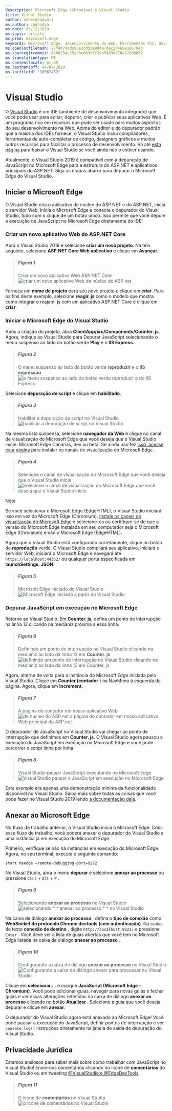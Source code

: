 ```yaml
---
description: Microsoft Edge (Chromium) e Visual Studio
title: Visual Studio
author: zoherghadyali
ms.author: zoghadya
ms.date: 03/12/2019
ms.topic: article
ms.prod: microsoft-edge
keywords: Microsoft Edge, desenvolvimento da Web, Ferramentas F12, devtools, vs, Visual Studio, depurador
ms.openlocfilehash: 27f4b7d4dc85e3cd5ba49497dec2d4658166794b
ms.sourcegitcommit: 6860234c25a8be863b7f29a54838e78e120dbb62
ms.translationtype: MT
ms.contentlocale: pt-BR
ms.lasthandoff: 04/09/2020
ms.locfileid: "10562453"
---
```

# Visual Studio

O [Visual Studio](https://visualstudio.microsoft.com/vs/) é um IDE (ambiente de desenvolvimento integrado) que você pode usar para editar, depurar, criar e publicar seus aplicativos Web. É um programa rico em recursos que pode ser usado para muitos aspectos do seu desenvolvimento na Web. Acima do editor e do depurador padrão que a maioria dos IDEs fornece, o Visual Studio inclui compiladores, ferramentas de auto-completar de código, designers gráficos e muitos outros recursos para facilitar o processo de desenvolvimento. Vá até [esta página](https://visualstudio.microsoft.com/downloads/) para baixar o Visual Studio se você ainda não o estiver usando.

Atualmente, o Visual Studio 2019 é compatível com a depuração de JavaScript no Microsoft Edge para a estrutura do ASP\.NET e aplicativos principais do ASP\.NET. Siga as etapas abaixo para depurar o Microsoft Edge do Visual Studio.

## Iniciar o Microsoft Edge
O Visual Studio cria o aplicativo de núcleo do ASP\.NET e do ASP\.NET, inicia o servidor Web, inicia o Microsoft Edge e conecta o depurador do Visual Studio, tudo com o clique de um botão único. Isso permite que você depure a execução de JavaScript no Microsoft Edge diretamente do IDE!

### Criar um novo aplicativo Web do ASP.NET Core

Abra o Visual Studio 2019 e selecione **criar um novo projeto**. Na tela seguinte, selecione **ASP\.NET Core Web aplicativo** e clique em **Avançar**.

> ##### Figura 1  
> Criar um novo aplicativo Web ASP.NET Core ![ criar um novo aplicativo Web de núcleo do ASP.net](./media/create-new-project.png)  

Forneça um **nome de projeto** para seu novo projeto e clique em **criar**. Para os fins deste exemplo, selecione **reagir. js** como o modelo que mostra como integrar o reajam. js com um aplicativo ASP.NET Core e clique em **criar**.

### Iniciar o Microsoft Edge do Visual Studio

Após a criação do projeto, abra **ClientApp/src/Components/Counter. js**. Agora, indique ao Visual Studio para Depurar JavaScript selecionando o menu suspenso ao lado do botão verde **Play** e o **IIS Express**. 

> ##### Figura 2  
> O menu suspenso ao lado do botão verde **reproduzir** e o **IIS expressou** 
> ![ o menu suspenso ao lado do botão verde reproduzir e do IIS Express](./media/vs-dropdown.png)  

Selecione **depuração de script** e clique em **habilitado**.

> ##### Figura 3  
> Habilitar a depuração de script no Visual Studio ![ habilitar a depuração de script no Visual Studio](./media/enable-script-debugging.png)  

Na mesma lista suspensa, selecione **navegador da Web** e clique no canal de visualização do Microsoft Edge que você deseja que o Visual Studio inicie: Microsoft Edge Canárias, dev ou beta. Se ainda não fez [isso, acesse esta página](https://www.microsoftedgeinsider.com/download) para instalar os canais de visualização do Microsoft Edge.

> ##### Figura 4  
> Selecione o canal de visualização do Microsoft Edge que você deseja que o Visual Studio inicie ![ Selecione o canal de visualização do Microsoft Edge que você deseja que o Visual Studio inicie](./media/set-web-browser.png)  

> [!NOTE]
> Se você selecionar o Microsoft Edge (EdgeHTML), o Visual Studio iniciará isso em vez do Microsoft Edge (Chromium). [Instale os canais de visualização do Microsoft Edge](https://www.microsoftedgeinsider.com/download) e selecione-os ou certifique-se de que a versão do Microsoft Edge instalada em seu computador seja o Microsoft Edge (Chromium) e não o Microsoft Edge (EdgeHTML).

Agora que o Visual Studio está configurado corretamente, clique no botão de **reprodução** verde. O Visual Studio compilará seu aplicativo, iniciará o servidor Web, iniciará o Microsoft Edge e navegará até `https://localhost:44362/` ou qualquer porta especificada em **launchSettings. JSON**.

> ##### Figura 5  
> Microsoft Edge iniciado do Visual Studio ![ Microsoft Edge iniciado a partir do Visual Studio](./media/edge-launch.png)  

### Depurar JavaScript em execução no Microsoft Edge

Retorne ao Visual Studio. Em **Counter. js**, defina um ponto de interrupção na linha 13 clicando na medianiz próxima a essa linha.

> ##### Figura 6
> Definindo um ponto de interrupção no Visual Studio clicando na medianiz ao lado da linha 13 em **Counter. js** 
> ![ definindo um ponto de interrupção no Visual Studio clicando na medianiz ao lado da linha 13 em Counter. js](./media/set-breakpoint.png)  

Agora, alterne de volta para a instância do Microsoft Edge iniciada pelo Visual Studio. Clique em **Counter (contador** ) na NavMenu à esquerda da página. Agora, clique em **Increment**.

> ##### Figura 7
> A página de contador em nosso aplicativo Web ![ de núcleo do ASP.net a página do contador em nosso aplicativo Web principal do ASP.net](./media/edge-counter.png)  

O depurador de JavaScript no Visual Studio vai chegar ao ponto de interrupção que definimos em **Counter. js**. O Visual Studio agora pausou a execução do JavaScript em execução no Microsoft Edge e você pode percorrer o script linha por linha.

> ##### Figura 8
> Visual Studio pausar JavaScript executando no Microsoft Edge ![ Visual Studio pausar o JavaScript em execução no Microsoft Edge](./media/hit-breakpoint.png)  

Este exemplo era apenas uma demonstração mínima da funcionalidade disponível no Visual Studio. Saiba mais sobre todas as coisas que você pode fazer no Visual Studio 2019 lendo [a documentação dela](https://docs.microsoft.com/visualstudio/windows/?view=vs-2019).

## Anexar ao Microsoft Edge
No fluxo de trabalho anterior, o Visual Studio inicia o Microsoft Edge. Com esse fluxo de trabalho, você poderá anexar o depurador do Visual Studio a uma instância já em execução do Microsoft Edge. 

Primeiro, verifique se não há instâncias em execução do Microsoft Edge. Agora, no seu terminal, execute o seguinte comando:

```console
start msedge –remote-debugging-port=9222
```

No Visual Studio, abra o menu **depurar** e selecione **anexar ao processo** ou pressione `Ctrl`  +  `Alt`  +  `P` .

> ##### Figura 9
> Selecionando **anexar ao processo** no Visual Studio ![ selecionando * * anexar ao processo * * no Visual Studio](./media/attach-to-process.png)  

Na caixa de diálogo **anexar ao processo** , defina o **tipo de conexão** como **WebSocket do protocolo Chrome devtools (sem autenticação)**. Na caixa de texto **conexão de destino** , digite `http://localhost:9222/` e pressione `Enter` . Você deve ver a lista de guias abertas que você tem no Microsoft Edge listada na caixa de diálogo **anexar ao processo** .

> ##### Figura 10
> Configurando a caixa de diálogo **anexar ao processo** no Visual Studio ![ Configurando a caixa de diálogo anexar para processar no Visual Studio](./media/attach-to-process-dialog.png)  

Clique em **selecionar..** . e marque **JavaScript (Microsoft Edge – Chromium)**. Você pode adicionar guias, navegar para novas guias e fechar guias e ver essas alterações refletidas na caixa de diálogo **anexar ao processo** clicando no botão **Atualizar** . Selecione a guia que você deseja depurar e clique em **anexar**.

O depurador do Visual Studio agora está anexado ao Microsoft Edge! Você pode pausar a execução do JavaScript, definir pontos de interrupção e ver `console.log()` instruções diretamente na janela de saída de depuração do Visual Studio.

## Privacidade Jurídica
Estamos ansiosos para saber mais sobre como trabalhar com JavaScript no Visual Studio! Envie-nos comentários clicando no ícone de **comentários** do Visual Studio ou em tweeting [@VisualStudio e @EdgeDevTools](https://twitter.com/intent/tweet?text=@VisualStudio+@EdgeDevTools).

> ##### Figura 11
> O ícone de **comentários** no Visual Studio ![ o ícone de comentários no Visual Studio](./media/feedback-icon.png)  
